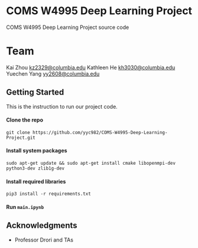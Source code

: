 # COMS W4995 Deep Learning Project

COMS W4995 Deep Learning Project source code

# Team
Kai Zhou <kz2329@columbia.edu>
Kathleen He <kh3030@columbia.edu>
Yuechen Yang <yy2608@columbia.edu>


## Getting Started

This is the instruction to run our project code.

#### Clone the repo
```
git clone https://github.com/yyc982/COMS-W4995-Deep-Learning-Project.git
```

#### Install system packages
```
sudo apt-get update && sudo apt-get install cmake libopenmpi-dev python3-dev zlib1g-dev
```

#### Install required libraries

```
pip3 install -r requirements.txt
```

#### Run `main.ipynb` 





## Acknowledgments

* Professor Drori and TAs
